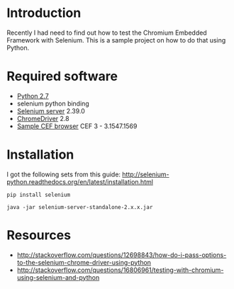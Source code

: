 # Introduction

Recently I had need to find out how to test the Chromium Embedded Framework with Selenium. This is a sample project on how to do that using Python.

# Required software
* [Python 2.7](http://www.python.org/download/)
* selenium python binding
* [Selenium server](http://docs.seleniumhq.org/download/) 2.39.0 
* [ChromeDriver](http://chromedriver.storage.googleapis.com/index.html)  2.8
* [Sample CEF browser](http://cefbuilds.com/) CEF 3 - 3.1547.1569


# Installation

I got the following sets from this guide: http://selenium-python.readthedocs.org/en/latest/installation.html

```
pip install selenium
```

```
java -jar selenium-server-standalone-2.x.x.jar
```


# Resources

* http://stackoverflow.com/questions/12698843/how-do-i-pass-options-to-the-selenium-chrome-driver-using-python
* http://stackoverflow.com/questions/16806961/testing-with-chromium-using-selenium-and-python


